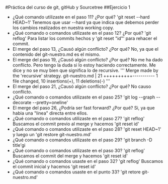 #Práctica del curso de git, gitHub y Sourcetree
##Ejercicio 1

- ¿Qué comando utilizaste en el paso 11? ¿Por qué?
  'git reset --hard HEAD~1'
  Tenemos que usar --hard ya que indica que debemos perder los cambios realizados en nuestra working copy.
- ¿Qué comando o comandos utilizaste en el paso 12? ¿Por qué?
  'git reflog' Para listar los commits hechos y 'git reset "id"' para rehacer el commit.
- El merge del paso 13, ¿Causó algún conflicto? ¿Por qué?
  No, ya que el contenido del git-nuestro.md es el mismo.
- El merge del paso 19, ¿Causó algún conflicto? ¿Por qué?
  No me ha dado conflicto. Pero tengo la duda si lo estoy haciendo correctamente. Me dice y no se muy bien que significa lo de recursive.
  '''
  Merge made by the 'recursive' strategy.
  git-nuestro.md | 21 ++++++++++-----------
  1 file changed, 10 insertions(+), 11 deletions(-)
  '''
- El merge del paso 21, ¿Causó algún conflicto? ¿Por qué?
  No causo conflicto.
- ¿Qué comando o comandos utilizaste en el paso 25?
  'git log --graph --decorate --pretty=oneline'
- El merge del paso 26, ¿Podría ser fast forward? ¿Por qué?
  Si, ya que habia una "linea" directa entre ellos.
- ¿Qué comando o comandos utilizaste en el paso 27?
  'git reflog' Buscamos el commit previo al merge y hacemos 'git reset id'
- ¿Qué comando o comandos utilizaste en el paso 28?
  'git reset HEAD~1' y luego un 'git restore git-nuestro.md'
- ¿Qué comando o comandos utilizaste en el paso 29?
  'git branch -D title'gi
- ¿Qué comando o comandos utilizaste en el paso 30?
  'git reflog' Buscamos el commit del merge y hacemos 'git reset id'
- ¿Qué comando o comandos usaste en el paso 32?
  'git reflog' Buscamos el commit inicial y hacemos 'git reset id'
- ¿Qué comando o comandos usaste en el punto 33?
  'git retore git-nuestro.md'
